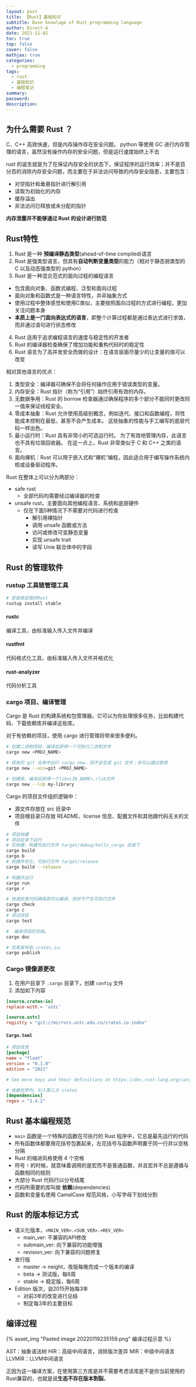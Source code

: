 ```yaml
---
layout: post
title: 【Rust】基础知识
subtitle: Base knowlage of Rust programming language
author: Direct-A
date: 2021-12-02
toc: true
top: false
cover: false
mathjax: true
categories:
  - programming
tags:
  - rust
  - 基础知识
  - 编程笔记
summary:
password:
description:
---
```


## 为什么需要 Rust ？

C、C++ 高效快速，但是内存操作存在安全问题。
python 等使用 GC 进行内存管理的语言，虽然没有操作内存的安全问题，但是运行速度始终上不去

rust 的诞生就是为了在保证内存安全的状态下，保证程序的运行效率；并不是百分百的消除内存安全问题，而主要在于非法访问导致的内存安全隐患，主要包含：
- 对空指针和垂悬指针进行解引用
- 读取为初始化的内存
- 缓存溢出
- 非法访问已释放或未分配的指针
<!-- more -->

**内存泄露并不能够通过 Rust 的设计进行防范**


## Rust特性

1. Rust 是一种 **预编译静态类型**(ahead-of-time compiled)语言
2. Rust 是强类型语言，但具有**自动判断变量类型**的能力（相对于静态弱类型的 C 以及动态强类型的 python）
3. Rust 是一种混合范式的面向过程的编程语言
  - 包含面向对象、函数式编程、泛型和面向过程
  - 面向对象和函数式是一种语言特性，并非抽象方式
  - 使用过程中整体感觉和使用C类似，主要按照面向过程的方式进行编程，更加关注问题本身
  - **本质上是一门面向表达式的语言**，即整个计算过程都是通过表达式进行求值，而非通过语句进行状态修改
4. Rust 适用于追求编程语言的速度与稳定性的开发者
5. Rust 的编译器检查确保了增加功能和重构代码时的稳定性
6. Rust 语言为了高并发安全而做的设计：在语言层面尽量少的让变量的值可以改变

相对其他语言的优点：
1. 类型安全：编译器可确保不会将任何操作应用于错误类型的变量。
2. 内存安全：Rust 指针（称为“引用”）始终引用有效的内存。
3. 无数据争用：Rust 的 borrow 检查器通过确保程序的多个部分不能同时更改同一值来保证线程安全。
4. 零成本抽象：Rust 允许使用高级别概念，例如迭代、接口和函数编程，将性能成本控制在最低，甚至不会产生成本。 这些抽象的性能与手工编写的底层代码一样出色。
5. 最小运行时：Rust 具有非常小的可选运行时。 为了有效地管理内存，此语言也不具有垃圾回收器。 在这一点上，Rust 非常类似于 C 和 C++ 之类的语言。
6. 面向裸机：Rust 可以用于嵌入式和“裸机”编程，因此适合用于编写操作系统内核或设备驱动程序。


Rust 在整体上可以分为两部分：
- safe rust
  - 全部代码均需要经过编译器的检查
- unsafe rust，主要面向其他编程语言、系统和底层硬件
  - 仅在下面5种情况下不需要对代码进行检查
    - 解引用裸指针
    - 调用 unsafe 函数或方法
    - 访问或修改可变静态变量
    - 实现 unsafe trait
    - 读写 Unie 联合体中的字段


## Rust 的管理软件

### rustup 工具链管理工具

```bash
# 安装稳定版的Rust
rustup install stable
```

#### rustc

编译工具，由标准输入传入文件并编译

#### rustfmt

代码格式化工具，由标准输入传入文件并格式化

#### rust-analyzer

代码分析工具

### cargo 项目、编译管理

Cargo 是 Rust 的构建系统和包管理器。它可以为你处理很多任务，比如构建代码、下载依赖库并编译这些库。

对于有依赖的项目，使用 cargo 进行管理将带来很多便利。

```bash
# 创建二进制项目，编译后获得一个可执行二进制文件
cargo new <PROJ_NAME>

# 现有的 git 仓库中运行 cargo new，则不会生成 git 文件；你可以通过使用
cargo new --vcs=git <PROJ_NAME>

# 创建库，编译后获得一个lib<LIB_NAME>.rlib文件
cargo new --lib my-library
```

Cargo 的项目文件组织逻辑中：

- 源文件存放在 src 目录中
- 项目根目录只存放 README、license 信息、配置文件和其他跟代码无关的文件

```bash
# 项目构建
# 项目目录下运行
# 仅构建，构建可执行文件 target/debug/hello_cargo 目录下
cargo build
cargo b
# 构建并优化，可执行文件 target/release
cargo build --release

# 构建并运行
cargo run
cargo r

# 快速检查代码确保其可以编译，但并不产生可执行文件
cargo check
cargo c
# 测试项目
cargo test

#  编译项目的文档。
cargo doc

# 将库发布到 crates.io。
cargo publish
```

### Cargo 镜像源更改

1. 在用户目录下 `.cargo` 目录下，创建 `config` 文件
2. 添加如下内容
  ```toml
  [source.crates-io]
  replace-with = 'ustc'
  
  [source.ustc]
  registry = "git://mirrors.ustc.edu.cn/crates.io-index"
  ```

#### `Cargo.toml`

```toml
# 项目信息
[package]
name = "float"
version = "0.1.0"
edition = "2021"

# See more keys and their definitions at https://doc.rust-lang.org/cargo/reference/manifest.html

# 依赖包罗列，引入第三方 crates
[dependencies]
regex = "1.4.2"
```


## Rust 基本编程规范

- `main` 函数是一个特殊的函数在可执行的 Rust 程序中，它总是最先运行的代码
- 所有函数体都要用花括号包裹起来，左花括号与函数声明置于同一行并以空格分隔
- Rust 的缩进风格使用 4 个空格
- 符号 `!` 的时候，就意味着调用的是宏而不是普通函数，并且宏并不总是遵循与函数相同的规则
- 大部分 Rust 代码行以分号结尾
- 代码所需要的库叫做 **依赖**(dependencies)
- 函数和变量名使用 CamalCase 规范风格，小写字母下划线分割


## Rust 的版本标记方式

- 语义化版本，`<MAIN_VER>.<SUB_VER>.<REV_VER>`
  - main_ver: 不兼容的API修改
  - submain_ver: 向下兼容的功能增强
  - revision_ver: 向下兼容的问题修复
- 发行版
  - master -> neight，夜版每晚完成一个版本的编译
  - beta -> 测试版，每6周
  - stable -> 稳定版，每6周
- Edition 版次，自2015开始每3年
  - 对前3年的改变进行总结
  - 制定每3年的主要目标


## 编译过程

{% asset_img "Pasted image 20220119235159.png" 编译过程示意 %}

AST：抽象语法树
HIR：高级中间语言，消除版次差异
MIR：中级中间语言
LLVMIR：LLVM中间语言

正因为这一编译方案，在使用第三方库是并不需要考虑该库是不是你当前使用的Rust兼容的，也就是说**生态不存在版本割裂**。
